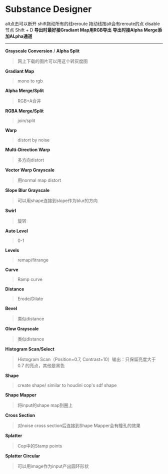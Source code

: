 # Substance Designer

alt点击可以断开
shift拖动所有的线reroute
拖动线按alt会有reroute的点
disable节点 Shift + D
__导出时最好接Gradiant Map用RGB导出__
__导出时接Alpha Merge添加ALpha通道__
___

__Grayscale Conversion__ / __Alpha Split__
> 网上下载的图片可以用这个转灰度图

__Gradiant Map__
> mono to rgb

__Alpha Merge/Split__
> RGB+A合并

__RGBA Merge/Split__
> join/split

__Warp__
> distort by noise

__Multi-Direction Warp__
> 多方向distort

__Vector Warp Grayscale__
> 用normal map distort

__Slope Blur Grayscale__
> 可以用shape连接到slope作为blur的方向

__Swirl__
> 旋转

__Auto Level__
> 0-1

__Levels__
> remap/fitrange

__Curve__
> Ramp curve

__Distance__
> Erode/Dilate

__Bevel__
> 类似distance

__Glow Grayscale__
> 类似distance

__Histogram Scan/Select__
> Histogram Scan（Position=0.7, Contrast=10）输出：只保留亮度大于 0.7 的亮点，其他是黑色

__Shape__
> create shape/ similar to houdini cop's sdf shape

__Shape Mapper__
> 将input的shape map到圈上

__Cross Section__
> 对noise cross section后连接到Shape Mapper会有瞳孔的效果

__Splatter__
> Cop中的Stamp points

__Splatter Circular__
> 可以用image作为input产出圆环形状



